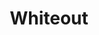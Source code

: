 ---
title: "Whiteout"
summary: "Whiteout were a British rock group from Greenock in Scotland, who were most famous for their hit \"Jackie's Racing\". Although they had existed in a different incarnation since the very early 1990s, the band's classic line-up consisted of Andrew Caldwell , Paul Carroll , Eric Lindsay and Stuart Smith . The name came from a slang term for the disorientating effects of alcohol."
slug: "whiteout"
image: "whiteout.jpg"
apple_music_artist_url: "https://music.apple.com/gb/artist/whiteout/1637612791"
wikipedia_url: "https://en.wikipedia.org/wiki/Whiteout_(band)"
---